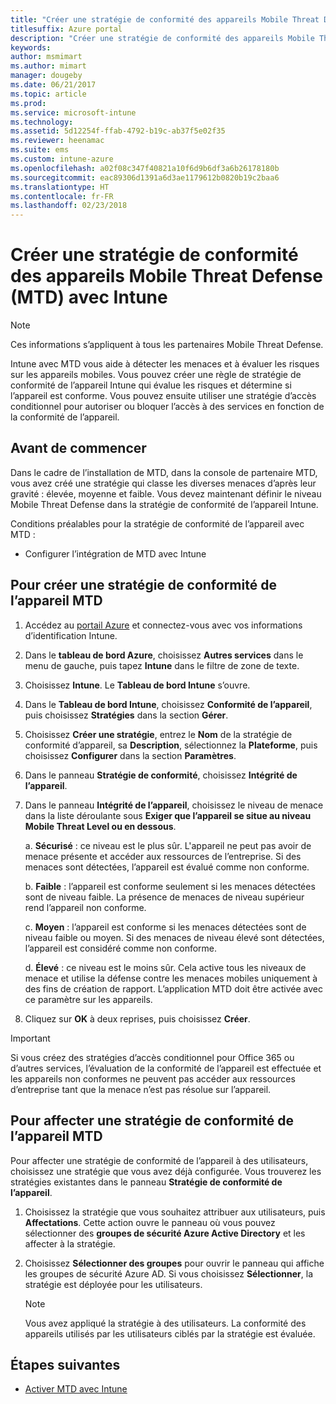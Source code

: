 ```yaml
---
title: "Créer une stratégie de conformité des appareils Mobile Threat Defense avec Intune"
titlesuffix: Azure portal
description: "Créer une stratégie de conformité des appareils Mobile Threat Defense dans Intune"
keywords: 
author: msmimart
ms.author: mimart
manager: dougeby
ms.date: 06/21/2017
ms.topic: article
ms.prod: 
ms.service: microsoft-intune
ms.technology: 
ms.assetid: 5d12254f-ffab-4792-b19c-ab37f5e02f35
ms.reviewer: heenamac
ms.suite: ems
ms.custom: intune-azure
ms.openlocfilehash: a02f08c347f40821a10f6d9b6df3a6b26178180b
ms.sourcegitcommit: eac89306d1391a6d3ae1179612b0820b19c2baa6
ms.translationtype: HT
ms.contentlocale: fr-FR
ms.lasthandoff: 02/23/2018
---
```

# <a name="create-mobile-threat-defense-mtd-device-compliance-policy-with-intune"></a>Créer une stratégie de conformité des appareils Mobile Threat Defense (MTD) avec Intune

> [!NOTE] 
> Ces informations s’appliquent à tous les partenaires Mobile Threat Defense.

Intune avec MTD vous aide à détecter les menaces et à évaluer les risques sur les appareils mobiles. Vous pouvez créer une règle de stratégie de conformité de l’appareil Intune qui évalue les risques et détermine si l’appareil est conforme. Vous pouvez ensuite utiliser une stratégie d’accès conditionnel pour autoriser ou bloquer l’accès à des services en fonction de la conformité de l’appareil.

## <a name="before-you-begin"></a>Avant de commencer

Dans le cadre de l’installation de MTD, dans la console de partenaire MTD, vous avez créé une stratégie qui classe les diverses menaces d’après leur gravité : élevée, moyenne et faible. Vous devez maintenant définir le niveau Mobile Threat Defense dans la stratégie de conformité de l’appareil Intune.

Conditions préalables pour la stratégie de conformité de l’appareil avec MTD :

-   Configurer l’intégration de MTD avec Intune

## <a name="to-create-a-mtd-device-compliance-policy"></a>Pour créer une stratégie de conformité de l’appareil MTD

1.  Accédez au [portail Azure](https://portal.azure.com/) et connectez-vous avec vos informations d’identification Intune.

2.  Dans le **tableau de bord Azure**, choisissez **Autres services** dans le menu de gauche, puis tapez **Intune** dans le filtre de zone de texte.

3.  Choisissez **Intune**. Le **Tableau de bord Intune** s’ouvre.

4. Dans le **Tableau de bord Intune**, choisissez **Conformité de l’appareil**, puis choisissez **Stratégies** dans la section **Gérer**.

5.  Choisissez **Créer une stratégie**, entrez le **Nom** de la stratégie de conformité d’appareil, sa **Description**, sélectionnez la **Plateforme**, puis choisissez **Configurer** dans la section **Paramètres**.

6.  Dans le panneau **Stratégie de conformité**, choisissez **Intégrité de l’appareil**.

7.  Dans le panneau **Intégrité de l’appareil**, choisissez le niveau de menace dans la liste déroulante sous **Exiger que l’appareil se situe au niveau Mobile Threat Level ou en dessous**.

    a.  **Sécurisé** : ce niveau est le plus sûr. L'appareil ne peut pas avoir de menace présente et accéder aux ressources de l’entreprise. Si des menaces sont détectées, l’appareil est évalué comme non conforme.

    b.  **Faible** : l’appareil est conforme seulement si les menaces détectées sont de niveau faible. La présence de menaces de niveau supérieur rend l’appareil non conforme.

    c.  **Moyen** : l’appareil est conforme si les menaces détectées sont de niveau faible ou moyen. Si des menaces de niveau élevé sont détectées, l’appareil est considéré comme non conforme.

    d.  **Élevé** : ce niveau est le moins sûr. Cela active tous les niveaux de menace et utilise la défense contre les menaces mobiles uniquement à des fins de création de rapport. L’application MTD doit être activée avec ce paramètre sur les appareils.

8.  Cliquez sur **OK** à deux reprises, puis choisissez **Créer**.

> [!IMPORTANT]
> Si vous créez des stratégies d’accès conditionnel pour Office 365 ou d’autres services, l’évaluation de la conformité de l’appareil est effectuée et les appareils non conformes ne peuvent pas accéder aux ressources d’entreprise tant que la menace n’est pas résolue sur l’appareil.

## <a name="to-assign-a-mtd-device-compliance-policy"></a>Pour affecter une stratégie de conformité de l’appareil MTD

Pour affecter une stratégie de conformité de l’appareil à des utilisateurs, choisissez une stratégie que vous avez déjà configurée. Vous trouverez les stratégies existantes dans le panneau **Stratégie de conformité de l’appareil**.

1. Choisissez la stratégie que vous souhaitez attribuer aux utilisateurs, puis **Affectations**. Cette action ouvre le panneau où vous pouvez sélectionner des **groupes de sécurité Azure Active Directory** et les affecter à la stratégie.

2. Choisissez **Sélectionner des groupes** pour ouvrir le panneau qui affiche les groupes de sécurité Azure AD.  Si vous choisissez **Sélectionner**, la stratégie est déployée pour les utilisateurs.

    > [!NOTE] 
    > Vous avez appliqué la stratégie à des utilisateurs. La conformité des appareils utilisés par les utilisateurs ciblés par la stratégie est évaluée.

## <a name="next-steps"></a>Étapes suivantes

- [Activer MTD avec Intune](mtd-connector-enable.md)